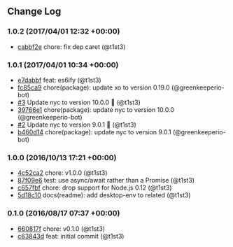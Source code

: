 ## Change Log

### 1.0.2 (2017/04/01 12:32 +00:00)
- [cabbf2e](https://github.com/t1st3/is-lxde/commit/cabbf2e654970d2dc3aa007890a3b63b5d3469f2) chore: fix dep caret (@t1st3)

### 1.0.1 (2017/04/01 10:34 +00:00)
- [e7dabbf](https://github.com/t1st3/is-lxde/commit/e7dabbf6ad44a9932f86686a0aa3cb2ae9adb23f) feat: es6ify (@t1st3)
- [fc85ca9](https://github.com/t1st3/is-lxde/commit/fc85ca975a9b9614033dece3f49a60229e3819cb) chore(package): update xo to version 0.19.0 (@greenkeeperio-bot)
- [#3](https://github.com/t1st3/is-lxde/pull/3) Update nyc to version 10.0.0 🚀 (@t1st3)
- [39766e1](https://github.com/t1st3/is-lxde/commit/39766e15b9591830fcd5cb31456b67c4ef83951e) chore(package): update nyc to version 10.0.0 (@greenkeeperio-bot)
- [#2](https://github.com/t1st3/is-lxde/pull/2) Update nyc to version 9.0.1 🚀 (@t1st3)
- [b460d14](https://github.com/t1st3/is-lxde/commit/b460d14d1e7d8e589a5077b0c0657756bfbe4954) chore(package): update nyc to version 9.0.1 (@greenkeeperio-bot)

### 1.0.0 (2016/10/13 17:21 +00:00)
- [4c52ca2](https://github.com/t1st3/is-lxde/commit/4c52ca205814c15b6d72953e0af7405eae6588d9) chore: v1.0.0 (@t1st3)
- [87f09e6](https://github.com/t1st3/is-lxde/commit/87f09e685a37d75205c4f647fba5d39a9ac8a658) test: use async/await rather than a Promise (@t1st3)
- [c657fbf](https://github.com/t1st3/is-lxde/commit/c657fbfd6709e112cd0ef841159e764967f3c47a) chore: drop support for Node.js 0.12 (@t1st3)
- [5d18c10](https://github.com/t1st3/is-lxde/commit/5d18c1058100eff3507f6f095e88123f10c6948c) docs(readme): add desktop-env to related (@t1st3)

### 0.1.0 (2016/08/17 07:37 +00:00)
- [660817f](https://github.com/t1st3/is-lxde/commit/660817faddbb15ffb4d50bb54c41d377e109368a) chore: v0.1.0 (@t1st3)
- [c63843d](https://github.com/t1st3/is-lxde/commit/c63843db31f757e64691337a9655cb48db211a69) feat: initial commit (@t1st3)